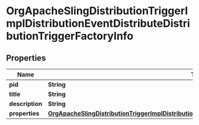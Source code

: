 

# OrgApacheSlingDistributionTriggerImplDistributionEventDistributeDistributionTriggerFactoryInfo

## Properties

Name | Type | Description | Notes
------------ | ------------- | ------------- | -------------
**pid** | **String** |  |  [optional]
**title** | **String** |  |  [optional]
**description** | **String** |  |  [optional]
**properties** | [**OrgApacheSlingDistributionTriggerImplDistributionEventDistributeDistributionTriggerFactoryProperties**](OrgApacheSlingDistributionTriggerImplDistributionEventDistributeDistributionTriggerFactoryProperties.md) |  |  [optional]



